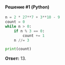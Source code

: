 #### Решение #1 (Python)
```python
n = 2 * 27**7 + 3**10 - 9
count = 0
while n > 0:
	if n % 3 == 0:
		count += 1
	n //= 3

print(count)
```
**Ответ:** 13.
